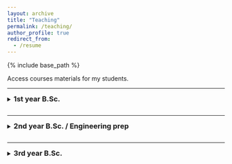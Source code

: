 ```yaml
---
layout: archive
title: "Teaching"
permalink: /teaching/
author_profile: true
redirect_from:
  - /resume
---
```


{% include base_path %}

Access courses materials for my students.

***

<section style="margin-bottom:2em">
<details>
<summary><h3 style="display:inline; cursor:pointer">1st year B.Sc.</h3></summary>

<br>

<b> HAS101X </b> - <b> Mathematical tools for sciences and engineering </b>(1st year B.Sc.) <br>
<i> Montpellier Faculty of Sciences </i> 

<i> Description. </i> This course is intended for first-year students majoring in physics, chemistry, mechanics, and electronics. It provides an introduction to analysis, focusing on functions of a real variable. It requires high school mathematics curriculum and optionally advanced mathematics option.

<i> Topics. </i> Logical reasoning, set theory, continuous & differentiable functions, integral calculus, 1st-order differential equations.

[[Course page](https://sachacardonna.github.io/teaching/HAS101X)]

</details>
</section>

***

<section style="margin-bottom:2em">
<details>
<summary><h3 style="display:inline; cursor:pointer">2nd year B.Sc. / Engineering prep</h3></summary>

<br>

<b> HA8401H </b> - <b> Differential calculus & multivariable integration </b>(2nd year B.Sc.) <br>
<i> Engineering school Polytech Montpellier</i> 

<i> Description. </i> The preparatory cycle at Polytech Montpellier is tailored to prepare students for the pursuit of an engineering degree within any specialized field available in France. Mathematics courses are intentionally designed to be both comprehensive and profound, with a particular focus on students who aspire to explore theoretical domains such as mathematical engineering, physics, and mechanics. These courses consistently encompass both analytical and algebraic chapters, guaranteeing that students acquire a robust and well-rounded mathematical foundation to serve them effectively in their forthcoming engineering endeavors. 

<i> Topics. </i> Differential calculus, multivariable integration, topology of $\mathbb{R}^n$, bilinear algebra.

[[Course page](https://sachacardonna.github.io/teaching/HA8401H)]

<br><br>

<b> XADES4 </b> - <b> Supervised mathematical assignments </b>(2nd year B.Sc.) <br>
<i> Engineering school Polytech Montpellier</i> 

<i> Description. </i> Supervised assignments is a specific system for students following the preparatory cycle in Polytech Montpellier, allowing them to assimilate the educational content provided by developing their autonomy and their capacity for self-assessment.  
Each week, students are placed in exam conditions with a subject to be covered in two hours. Teachers are there to guide them, help them overcome their difficulties and possibly become aware of their shortcomings. This course is directly related to HA8401H.

[[Course page](https://sachacardonna.github.io/teaching/HA8401H)]

</details>
</section>

***

<section style="margin-bottom:2em">
<details>
<summary><h3 style="display:inline; cursor:pointer">3rd year B.Sc.</h3></summary>

<br>

<b> HAX604X </b> - <b> Numerical analysis of ordinary and partial differential equations </b>(3rd year B.Sc.) <br>
<i> Montpellier Faculty of Sciences </i> 

<i> Description. </i> This course is designed for third-year mathematics undergraduates who are planning to pursue a research-oriented master's degree. The objective is to equip students with fundamental concepts in numerical methods for differential equations. Students should have completed analysis courses from the first and second years, as well as from the first semester of the third year, particularly the following courses: integration and elementary differential equations (HAX302X) & differential calculus and differential equations (HAX502X).

<i> Topics. </i> Numerical schemes (Euler, Runge-Kutta, Finite Difference, ...), ordinary and partial differential equations.

[[Course page](https://sachacardonna.github.io/teaching/HAX604X)]

<br><br>

<b> HAX606X </b> - <b> Convex optimization </b>(3rd year B.Sc.) <br>
<i> Montpellier Faculty of Sciences </i> 

<i> Description. </i> This course is intended for third-year mathematics students who aim to pursue a research-focused master's degree. The aim is to provide students with fundamental concepts in mathematical optimization and its applications. Students should have completed introductory analysis courses from the first and second years, as well as the following courses: topology of $\mathbb{R}^n$ and multivariable functions (HAX404X) & differential calculus and differential equations (HAX502X).

<i> Topics. </i> Unconstrained and constrained extremas, applied mathematics, mathematical learning.

[[Course page](https://sachacardonna.github.io/teaching/HAX606X)]

</details>
</section>